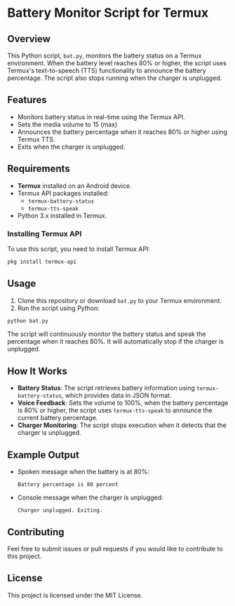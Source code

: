 
# Battery Monitor Script for Termux

## Overview

This Python script, `bat.py`, monitors the battery status on a Termux environment. When the battery level reaches 80% or higher, the script uses Termux's text-to-speech (TTS) functionality to announce the battery percentage. The script also stops running when the charger is unplugged.

## Features

- Monitors battery status in real-time using the Termux API.
- Sets the media volume to 15 (max)
- Announces the battery percentage when it reaches 80% or higher using Termux TTS.
- Exits when the charger is unplugged.

## Requirements

- **Termux** installed on an Android device.
- Termux API packages installed:
  - `termux-battery-status`
  - `termux-tts-speak`
- Python 3.x installed in Termux.

### Installing Termux API

To use this script, you need to install Termux API:

```bash
pkg install termux-api
```

## Usage

1. Clone this repository or download `bat.py` to your Termux environment.
2. Run the script using Python:

```bash
python bat.py
```

The script will continuously monitor the battery status and speak the percentage when it reaches 80%. It will automatically stop if the charger is unplugged.

## How It Works

- **Battery Status**: The script retrieves battery information using `termux-battery-status`, which provides data in JSON format.
- **Voice Feedback**: Sets the volume to 100%, when the battery percentage is 80% or higher, the script uses `termux-tts-speak` to announce the current battery percentage.
- **Charger Monitoring**: The script stops execution when it detects that the charger is unplugged.

## Example Output

- Spoken message when the battery is at 80%:
  ```
  Battery percentage is 80 percent
  ```

- Console message when the charger is unplugged:
  ```
  Charger unplugged. Exiting.
  ```

## Contributing

Feel free to submit issues or pull requests if you would like to contribute to this project.

## License

This project is licensed under the MIT License.
